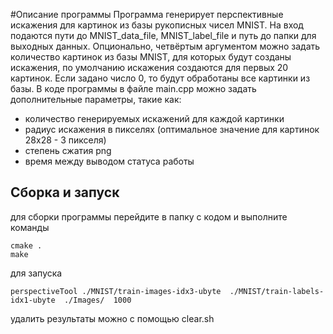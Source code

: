 #Описание программы
Программа генерирует перспективные искажения для картинок из базы рукописных чисел MNIST.
На вход подаются пути до MNIST_data_file, MNIST_label_file и путь до папки для выходных данных.
Опционально, четвёртым аргументом  можно задать количество картинок из базы MNIST, для которых будут созданы искажения,
по умолчанию искажения создаются для первых 20 картинок. Если задано число 0, то будут обработаны все картинки из базы.
В коде программы в файле main.cpp можно задать дополнительные параметры, такие как:
 * количество генерируемых искажений для каждой картинки
 * радиус искажения в пикселях (оптимальное значение для картинок 28х28 - 3 пикселя)
 * степень сжатия png
 * время между выводом статуса работы

## Сборка и запуск
для сборки программы перейдите в папку с кодом и выполните команды
```
cmake .
make
```

для запуска
```
perspectiveTool ./MNIST/train-images-idx3-ubyte  ./MNIST/train-labels-idx1-ubyte  ./Images/  1000
```

удалить результаты можно с помощью clear.sh
